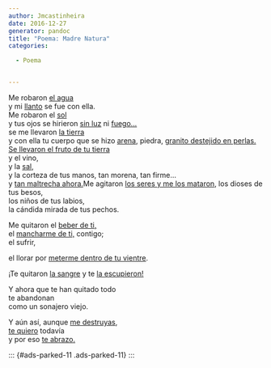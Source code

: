 ```yaml
---
author: Jmcastinheira
date: 2016-12-27
generator: pandoc
title: "Poema: Madre Natura"
categories:

  - Poema


---
```




<div>

Me robaron [el agua](http://www.youtube.com/watch?v=9yPz6S5yQKs)\
y mi [llanto](http://www.fotosmundo.com/fotos/foto389.jpg) se fue con
ella.\
Me robaron el
[sol](http://entre_lineas.blogia.com/upload/20060324203314-sol.jpg)\
y tus ojos se hirieron [sin
luz](http://www.clfm.es/uploaded_images/sol-negro-739986.jpg) ni
[fuego...](http://www.youtube.com/watch?v=e_CP0mDbbCQ)\
se me llevaron [la
tierra](http://www.vinosteneguia.com/fotos/tierrafertil.jpg)\
y con ella tu cuerpo que se hizo
[arena](http://campus.claroline.com/courses/050492_001/document/images/desierto_1_.jpg),
piedra, [granito destejido en
perlas.](http://www.bancoimagenes.com/cd642/cd642f34_a.jpg)\
[Se llevaron el fruto de tu
tierra](http://www.youtube.com/watch?v=wEyQ9i7l774)\
y el vino,\
y la [sal](http://www.intramed.net/UserFiles/Images/sal.lanacion.jpg),\
y la corteza de tus manos, tan morena, tan firme...\
y [tan maltrecha
ahora.](http://video.google.es/videoplay?docid=-5352602770202117555&q=contaminaci%C3%B3n&total=1456&start=0&num=10&so=0&type=search&plindex=8)Me
agitaron [los seres y me los
mataron](http://www.youtube.com/watch?v=xe4QJZuos9Y), los dioses de tus
besos,\
los niños de tus labios,\
la cándida mirada de tus pechos.



<div>



<div>

Me quitaron el [beber de
ti,](http://www.youtube.com/watch?v=Ld7XMHPapmw)\
el [mancharme de ti,](http://www.youtube.com/watch?v=mMUg6mSP-0M)
contigo;\
el sufrir,



<div>

el llorar por [meterme dentro de tu
vientre](http://daom.galeon.com/imagenes/fotos/galeria2/PC310004.JPG).



<div>



<div>

¡Te quitaron [la sangre](http://www.icaa.gov.ar/Imagenes/Tres-rios.jpg)
y te [la escupieron!](http://www.youtube.com/watch?v=RZo4JwKtQGw)



<div>



<div>

Y ahora que te han quitado todo\
te abandonan\
como un sonajero viejo.



<div>

Y aún así, aunque [me
destruyas](http://www.youtube.com/watch?v=rBd0sG559aA),\
[te quiero](http://www.youtube.com/watch?v=igkMFeXCTmo) todavía\
y por eso [te
abrazo](http://video.google.es/videoplay?docid=-7749461715576157186&q=saltar+al+agua&total=601&start=0&num=10&so=0&type=search&plindex=2)[.](http://video.google.es/videoplay?docid=-7749461715576157186&q=saltar+al+agua&total=601&start=0&num=10&so=0&type=search&plindex=2)



<div>



::: {#ads-parked-11 .ads-parked-11}
:::
